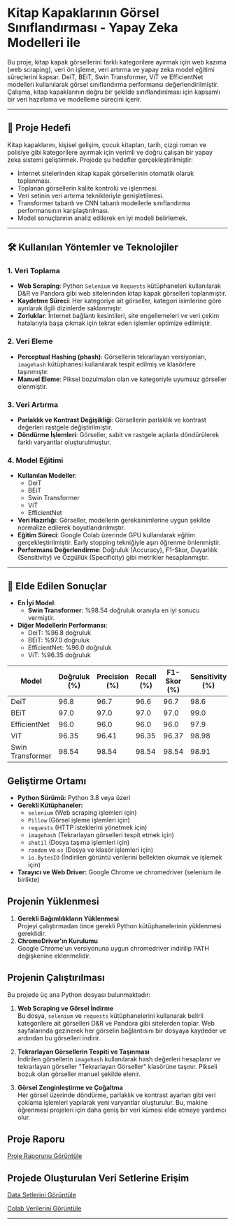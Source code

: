 # Kitap Kapaklarının Görsel Sınıflandırması - Yapay Zeka Modelleri ile

Bu proje, kitap kapak görsellerini farklı kategorilere ayırmak için web kazıma (web scraping), veri ön işleme, veri artırma ve yapay zeka model eğitimi süreçlerini kapsar. DeiT, BEiT, Swin Transformer, ViT ve EfficientNet modelleri kullanılarak görsel sınıflandırma performansı değerlendirilmiştir. Çalışma, kitap kapaklarının doğru bir şekilde sınıflandırılması için kapsamlı bir veri hazırlama ve modelleme sürecini içerir.

---

## 📖 Proje Hedefi
Kitap kapaklarını, kişisel gelişim, çocuk kitapları, tarih, çizgi roman ve polisiye gibi kategorilere ayırmak için verimli ve doğru çalışan bir yapay zeka sistemi geliştirmek. Projede şu hedefler gerçekleştirilmiştir:
- İnternet sitelerinden kitap kapak görsellerinin otomatik olarak toplanması.
- Toplanan görsellerin kalite kontrolü ve işlenmesi.
- Veri setinin veri artırma teknikleriyle genişletilmesi.
- Transformer tabanlı ve CNN tabanlı modellerle sınıflandırma performansının karşılaştırılması.
- Model sonuçlarının analiz edilerek en iyi modeli belirlemek.

---

## 🛠️ Kullanılan Yöntemler ve Teknolojiler
### 1. **Veri Toplama**
- **Web Scraping**: Python `Selenium` ve `Requests` kütüphaneleri kullanılarak D&R ve Pandora gibi web sitelerinden kitap kapak görselleri toplanmıştır.
- **Kaydetme Süreci**: Her kategoriye ait görseller, kategori isimlerine göre ayrılarak ilgili dizinlerde saklanmıştır.
- **Zorluklar**: İnternet bağlantı kesintileri, site engellemeleri ve veri çekim hatalarıyla başa çıkmak için tekrar eden işlemler optimize edilmiştir.

### 2. **Veri Eleme**
- **Perceptual Hashing (phash)**: Görsellerin tekrarlayan versiyonları, `imagehash` kütüphanesi kullanılarak tespit edilmiş ve klasörlere taşınmıştır.
- **Manuel Eleme**: Piksel bozulmaları olan ve kategoriyle uyumsuz görseller elenmiştir.

### 3. **Veri Artırma**
- **Parlaklık ve Kontrast Değişikliği**: Görsellerin parlaklık ve kontrast değerleri rastgele değiştirilmiştir.
- **Döndürme İşlemleri**: Görseller, sabit ve rastgele açılarla döndürülerek farklı varyantlar oluşturulmuştur.

### 4. **Model Eğitimi**
- **Kullanılan Modeller**:
  - DeiT
  - BEiT
  - Swin Transformer
  - ViT
  - EfficientNet
- **Veri Hazırlığı**: Görseller, modellerin gereksinimlerine uygun şekilde normalize edilerek boyutlandırılmıştır.
- **Eğitim Süreci**: Google Colab üzerinde GPU kullanılarak eğitim gerçekleştirilmiştir. Early stopping tekniğiyle aşırı öğrenme önlenmiştir.
- **Performans Değerlendirme**: Doğruluk (Accuracy), F1-Skor, Duyarlılık (Sensitivity) ve Özgüllük (Specificity) gibi metrikler hesaplanmıştır.

---

## 🔑 Elde Edilen Sonuçlar
- **En İyi Model**: 
  - **Swin Transformer**: %98.54 doğruluk oranıyla en iyi sonucu vermiştir.
- **Diğer Modellerin Performansı**:
  - DeiT: %96.8 doğruluk
  - BEiT: %97.0 doğruluk
  - EfficientNet: %96.0 doğruluk
  - ViT: %96.35 doğruluk

| Model            | Doğruluk (%) | Precision (%) | Recall (%) | F1-Skor (%) | Sensitivity (%) | Specificity (%) |
|-------------------|--------------|---------------|------------|-------------|------------------|------------------|
| DeiT             | 96.8         | 96.7          | 96.6       | 96.7        | 98.6            | 99.1            |
| BEiT             | 97.0         | 97.0          | 97.0       | 97.0        | 99.0            | 98.6            |
| EfficientNet     | 96.0         | 96.0          | 96.0       | 96.0        | 97.9            | 98.5            |
| ViT              | 96.35        | 96.41         | 96.35      | 96.37       | 98.98           | 98.52           |
| Swin Transformer | 98.54        | 98.54         | 98.54      | 98.54       | 98.91           | 99.30           |


## Geliştirme Ortamı
- **Python Sürümü:** Python 3.8 veya üzeri
- **Gerekli Kütüphaneler:**
  - `selenium` (Web scraping işlemleri için)
  - `Pillow` (Görsel işleme işlemleri için)
  - `requests` (HTTP isteklerini yönetmek için)
  - `imagehash` (Tekrarlayan görselleri tespit etmek için)
  - `shutil` (Dosya taşıma işlemleri için)
  - `random` ve `os` (Dosya ve klasör işlemleri için)
  - `io.BytesIO` (İndirilen görüntü verilerini bellekten okumak ve işlemek için)
- **Tarayıcı ve Web Driver:** Google Chrome ve chromedriver (selenium ile birlikte)

## Projenin Yüklenmesi
1. **Gerekli Bağımlılıkların Yüklenmesi**  
   Projeyi çalıştırmadan önce gerekli Python kütüphanelerinin yüklenmesi gereklidir.
2. **ChromeDriver'ın Kurulumu**  
   Google Chrome'un versiyonuna uygun chromedriver indirilip PATH değişkenine eklenmelidir.

## Projenin Çalıştırılması
Bu projede üç ana Python dosyası bulunmaktadır:
1. **Web Scraping ve Görsel İndirme**  
   Bu dosya, `selenium` ve `requests` kütüphanelerini kullanarak belirli kategorilere ait görselleri D&R ve Pandora gibi sitelerden toplar. Web sayfalarında gezinerek her görselin bağlantısını bir dosyaya kaydeder ve ardından bu görselleri indirir.

2. **Tekrarlayan Görsellerin Tespiti ve Taşınması**  
   İndirilen görsellerin `imagehash` kullanılarak hash değerleri hesaplanır ve tekrarlayan görseller "Tekrarlayan Görseller" klasörüne taşınır. Pikseli bozuk olan görseller manuel şekilde elenir.

3. **Görsel Zenginleştirme ve Çoğaltma**  
   Her görsel üzerinde döndürme, parlaklık ve kontrast ayarları gibi veri çoklama işlemleri yapılarak yeni varyantlar oluşturulur. Bu, makine öğrenmesi projeleri için daha geniş bir veri kümesi elde etmeye yardımcı olur.

## Proje Raporu
[Proje Raporunu Görüntüle](https://github.com/DeryaGelmez/YazLabKitapKategori/blob/main/Rapor.pdf)

## Projede Oluşturulan Veri Setlerine Erişim
[Data Setlerini Görüntüle](https://drive.google.com/drive/folders/1O9yWV-ZxrSfPuyDPSKedRyI7kGMchwL4?usp=drive_link)  

[Colab Verilerini Görüntüle](https://drive.google.com/drive/folders/1eOJyz8F48Ggs20mL9bRbRBxzcCB3iOy-)

----
